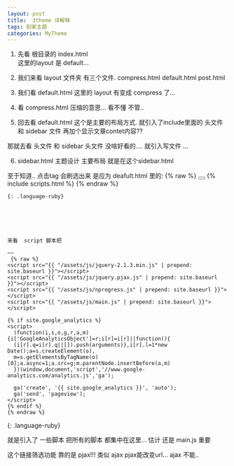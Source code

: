 ```yaml
---
layout: post
title:  3theme 详解释
tags: 别家主题
categories: MyTheme
---
```



1. 先看 根目录的 index.html  
	这里的layout 是 default...


2. 我们来看 layout 文件夹
 有三个文件. 
compress.html
default.html
post.html


3. 我们看 default.html
这里的 layout 有变成 compress 了...



4. 看 compress.html   压缩的意思... 看不懂 不管..
5. 回去看 default.html 这个是主要的布局方式.
就引入了include里面的  头文件 和 sidebar 文件 再加个显示文章contet内容??



那就去看 头文件 和 sidebar 
头文件 没啥好看的.... 就引入写文件 ...

6. sidebar.html
主题设计 主要布局 就是在这个sidebar.html



至于知道..  点击tag 会刷选出来 是应为 deafult.html 里的:
 {% raw %}
<button id="menu">
   <span id="menu-icons"></span>
</button>
{% include scripts.html %}
{% endraw %}
~~~
{: .language-ruby}






来看  script 脚本把

~~
 {% raw %}
<script src="{{ "/assets/js/jquery-2.1.3.min.js" | prepend: site.baseurl }}"></script>
<script src="{{ "/assets/js/jquery.pjax.js" | prepend: site.baseurl }}"></script>
<script src="{{ "/assets/js/nprogress.js" | prepend: site.baseurl }}"></script>
<script src="{{ "/assets/js/main.js" | prepend: site.baseurl }}"></script>

{% if site.google_analytics %}
<script>
  (function(i,s,o,g,r,a,m){i['GoogleAnalyticsObject']=r;i[r]=i[r]||function(){
  (i[r].q=i[r].q||[]).push(arguments)},i[r].l=1*new Date();a=s.createElement(o),
  m=s.getElementsByTagName(o)[0];a.async=1;a.src=g;m.parentNode.insertBefore(a,m)
  })(window,document,'script','//www.google-analytics.com/analytics.js','ga');

  ga('create', '{{ site.google_analytics }}', 'auto');
  ga('send', 'pageview');
</script>
{% endif %}
{% endraw %}
~~~
{: .language-ruby}

就是引入了 一些脚本 把所有的脚本 都集中在这里... 
估计 还是 main.js 重要




这个链接筛选功能 靠的是 pjax!!!   类似 ajax 
pjax能改变url...  ajax 不能..